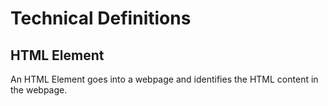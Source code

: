 # Technical Definitions

## HTML Element
An HTML Element goes into a webpage and identifies the HTML content in the webpage.
